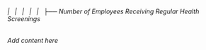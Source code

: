 ###### |   |   |   |   |   ├── Number of Employees Receiving Regular Health Screenings

*Add content here*